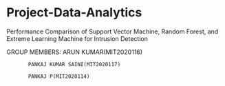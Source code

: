# Project-Data-Analytics
Performance Comparison of Support Vector Machine, Random Forest, and Extreme Learning Machine for Intrusion Detection

GROUP MEMBERS: ARUN KUMAR(MIT2020116)

	       PANKAJ KUMAR SAINI(MIT2020117)
	       
	       PANKAJ P(MIT2020114)
